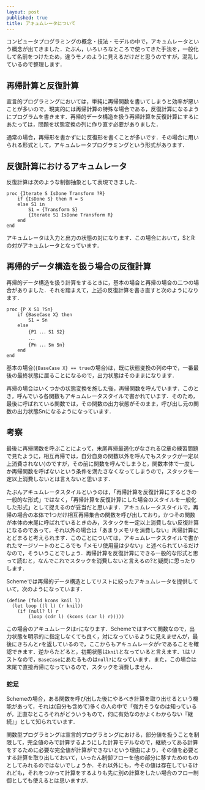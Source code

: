 ```yaml
---
layout: post
published: true
title: アキュムレータについて
---
```

コンピュータプログラミングの概念・技法・モデルの中で，アキュムレータという概念が出てきました．たぶん，いろいろなところで使ってきた手法を，一般化して名前をつけたため，違うモノのように見えるだけだと思うのですが，混乱しているので整理します．

## 再帰計算と反復計算

宣言的プログラミングにおいては，単純に再帰関数を書いてしまうと効率が悪いことが多いので，現実的には再帰計算の特殊な場合である，反復計算になるようにプログラムを書きます．再帰的データ構造を扱う再帰計算を反復計算にするにあたっては，問題を状態変換の列に作り直す必要がありました．

通常の場合，再帰形を書かずにに反復形を書くことが多いです．その場合に用いられる形式として，アキュムレータプログラミングという形式があります．

## 反復計算におけるアキュムレータ

反復計算は次のような制御抽象として表現できました．

    proc {Iterate S IsDone Transform ?R}
        if {IsDone S} then R = S
        else S1 in
            S1 = {Transform S}
            {Iterate S1 IsDone Transform R}
        end
    end

アキュムレータは入力と出力の状態の対になります．この場合において，SとRの対がアキュムレータとなっています．

## 再帰的データ構造を扱う場合の反復計算

再帰的データ構造を扱う計算をするときに，基本の場合と再帰の場合の二つの場合がありました．それを踏まえて，上述の反復計算を書き直すと次のようになります．

    proc {P X S1 ?Sn}
        if {BaseCase X} then
            S1 = Sn
        else
            {P1 ．．．S1 S2}
            ．．．
            {Pn ．．．Sm Sn}
        end
    end

基本の場合(`{BaseCase X} == true`の場合)は，既に状態変換の列の中で，一番最後の最終状態に居ることになるので，出力状態はそのままになります．

再帰の場合はいくつかの状態変換を施した後，再帰関数を呼んでいます．このとき，呼んでいる各関数もアキュムレータスタイルで書かれています．そのため，最後に呼ばれている関数では，その関数の出力状態がそのまま，呼び出し元の関数の出力状態Snになるようになっています．

## 考察

最後に再帰関数を呼ぶことによって，末尾再帰最適化がなされる(2章の練習問題で見たように，相互再帰では，自分自身の関数以外を呼んでもスタックが一定以上消費されない)のですが，その前に関数を呼んでしまうと，関数本体で一度しか再帰関数を呼ばないという条件を満たさなくなってしまうので，スタックを一定以上消費しないとは言えないと思います．

たぶんアキュムレータスタイルというのは，「再帰計算を反復計算にするときの一般的な形式」ではなく，「再帰計算を反復計算にした場合のスタイルを一般化した形式」として捉えるのが妥当だと思います．アキュムレータスタイルで，再帰の場合の本体で1つだけ相互再帰集合の関数を呼び出しており，かつその関数が本体の末尾に呼ばれているときのみ，スタックを一定以上消費しない反復計算になるのであって，それ以外の場合は「あまりメモリを消費しない」再帰計算にとどまると考えられます．このことについては，アキュムレータスタイルで書かれたマージソートのところでも「メモリ使用量は少ない」と述べられているだけなので，そういうことでしょう．再帰計算を反復計算にできる一般的な形式と思って読むと，なんでこれでスタックを消費しないと言えるの?と疑問に思ったりします．

Schemeでは再帰的データ構造としてリストに絞ったアキュムレータを提供していて，次のようになっています．

    (define (fold kcons knil l)
      (let loop ((l l) (r knil))
        (if (null? l) r
            (loop (cdr l) (kcons (car l) r)))))

この場合のアキュムレータは`r`になります．Schemeではすべて関数なので，出力状態を明示的に指定しなくても良く，対になっているように見えませんが，最後にきちんと`r`を返しているので，ここからもアキュムレータが`r`であることを確認できます．逆からたどると，初期状態は`knil`となっていると言えます．`l`はリストなので，`BaseCase`にあたるものは`null?`になっています．また，この場合は末尾で直接再帰になっているので，スタックを消費しません．

### 蛇足

Schemeの場合，ある関数を呼び出した後にやるべき計算を取り出せるという機能があって，それは(自分も含めて)多くの人の中で「強力そうなのは知っているが，正直なところそれがどういうもので，何に有効なのかよくわからない『継続』」として知られています．

関数型プログラミングは宣言的プログラミングにおける，部分値を扱うことを制限して，完全値のみで計算するようにした計算モデルなので，継続ってある計算をするために必要な完全値が計算ができないという理由により，その値を必要とする計算を取り出しておいて，いったん制御フローを他の部分に移すためのものとしてみれるのではないでしょうか．それ以外にも，今その値は存在しているけれども，それをつかって計算をするよりも先に別の計算をしたい場合のフロー制御としても使えるとは思いますが．

